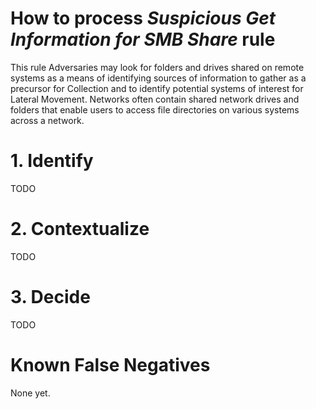 # How to process *Suspicious Get Information for SMB Share* rule
This rule Adversaries may look for folders and drives shared on remote systems as a means of identifying sources of information to gather as a precursor for Collection and to identify potential systems of interest for Lateral Movement.
Networks often contain shared network drives and folders that enable users to access file directories on various systems across a network.

# 1. Identify
TODO

# 2. Contextualize
TODO

# 3. Decide
TODO

# Known False Negatives
None yet.
